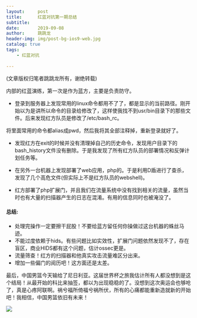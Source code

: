 ```yaml
---
layout:     post
title:      红蓝对抗第一期总结
subtitle:   
date:       2019-09-08
author:     跳跳龙
header-img: img/post-bg-ios9-web.jpg
catalog: true
tags:
    - 红蓝对抗
            
---
```


(文章版权归笔者跳跳龙所有，谢绝转载)


内部的红蓝演练，第一次是作为蓝方，主要是负责防守。

- 登录到服务器上发现常用的linux命令都用不了了，都是显示的当前路径。刚开始以为是讲所以命令的目录给修改了，这样使我找不到usr/bin目录下的那些文件。后来发现红方队员是修改了/etc/bash_rc。

将里面常用的命令都alias成pwd，然后我将其全部注释掉，重新登录就好了。

- 发现红方在exit的时候并没有清理掉自己的历史命令，发现用户目录下的bash_history文件没有删除。于是我发现了所有红方队员的部署情况和反弹计划任务等。

- 在另外一台机器上发现部署了web应用，php的。于是利用D盾进行了查杀，发现了几个高危文件(但实际上不是红方队员的webshell)。

- 红方部署了php扩展门，并且我们在流量系统中没有找到相关的流量，虽然当时也有大量的扫描器产生的日志在混淆。有用的信息同时也被淹没了。


#### 总结:

- 处理完操作一定要擦干屁股！不要给蓝方留任何你操做过这台机器的蛛丝马迹。
- 不能过度依赖于hids。有些问题比如实效性，扩展门问题依然发现不了，存在盲区，商业HIDS都有这个问题，估计ossec更是。
- 流量筛查！红方的扫描器和他真实攻击流量难区分出来。
- 增加一些偏门的阅历吧！这方面还是太差。

最后，中国男篮今天输给了尼日利亚。这届世界杯之旅我估计所有人都没想到是这个结局！从最开始的科比来抽签，都以为出现稳稳的了。没想到这次奥运会也够呛了，真是心疼阿联啊。祸兮福所倚福兮祸所伏，所有的心痛都能重新造就新的开始吧！我相信，中国男篮依旧有未来！






![](http://tiaotiaolong.cn-bj.ufileos.com/wechatzanshangma.jpg)










